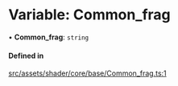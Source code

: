 # Variable: Common\_frag

• **Common\_frag**: `string`

#### Defined in

[src/assets/shader/core/base/Common_frag.ts:1](https://github.com/Orillusion/orillusion/blob/main/src/assets/shader/core/base/Common_frag.ts#L1)
